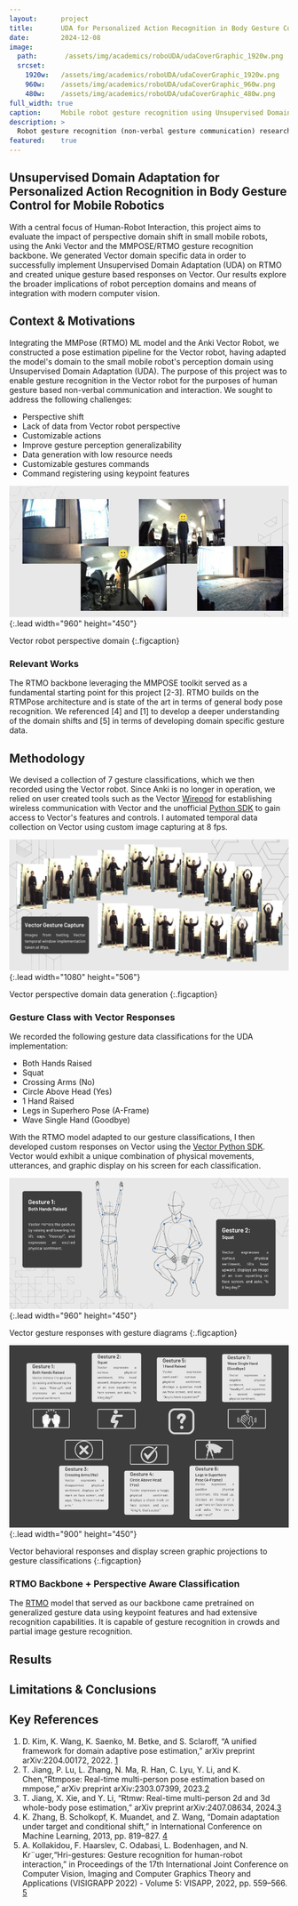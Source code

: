 ```yaml
---
layout:      project
title:       UDA for Personalized Action Recognition in Body Gesture Control for Mobile Robotics
date:        2024-12-08
image:
  path:       /assets/img/academics/roboUDA/udaCoverGraphic_1920w.png
  srcset:
    1920w:   /assets/img/academics/roboUDA/udaCoverGraphic_1920w.png
    960w:    /assets/img/academics/roboUDA/udaCoverGraphic_960w.png
    480w:    /assets/img/academics/roboUDA/udaCoverGraphic_480w.png
full_width: true
caption:     Mobile robot gesture recognition using Unsupervised Domain Adaptation.
description: >
  Robot gesture recognition (non-verbal gesture communication) research project centered on adapting perception domain to Anki Vector robot using Unsupervised Domain Adaption.
featured:    true
---
```

## Unsupervised Domain Adaptation for Personalized Action Recognition in Body Gesture Control for Mobile Robotics
 With a central focus of Human-Robot Interaction, this project aims to evaluate the impact of perspective domain shift in small mobile robots, using the Anki Vector and the MMPOSE/RTMO gesture recognition backbone.  We generated Vector domain specific data in order to successfully implement Unsupervised Domain Adaptation (UDA) on RTMO and created unique gesture based responses on Vector. Our results explore the broader implications of robot perception domains and means of integration with modern computer vision. 

## Context & Motivations
Integrating the MMPose (RTMO) ML model and the Anki Vector Robot, we constructed a pose estimation pipeline for the Vector robot, having adapted the model's domain to the small mobile robot's perception domain using Unsupervised Domain Adaptation (UDA).  The purpose of this project was to enable gesture recognition in the Vector robot for the purposes of human gesture based non-verbal communication and interaction.  We sought to address the following challenges:

- Perspective shift
- Lack of data from Vector robot perspective
- Customizable actions
- Improve gesture perception generalizability
- Data generation with low resource needs
- Customizable gestures commands
- Command registering using keypoint features

![Vector robot perspective domain](/assets/img/academics/roboUDA/perspectiveShift_motivations_graphic_960w450h.png){:.lead width="960" height="450"}

Vector robot perspective domain
{:.figcaption}

### Relevant Works
The RTMO backbone leveraging the MMPOSE toolkit served as a fundamental starting point for this project [2-3].  RTMO builds on the RTMPose architecture and is state of the art in terms of general body pose recognition.  We referenced [4] and [1] to develop a deeper understanding of the domain shifts and [5] in terms of developing domain specific gesture data. 

## Methodology
We devised a collection of 7 gesture classifications, which we then recorded using the Vector robot.  Since Anki is no longer in operation, we relied on user created tools such as the Vector [Wirepod](https://github.com/kercre123/wire-pod) for establishing wireless communication with Vector and the unofficial [Python SDK](https://github.com/anki/vector-python-sdk) to gain access to Vector's features and controls.  I automated temporal data collection on Vector using custom image capturing at 8 fps. 

![Vector gesture data generation implementation results](/assets/img/academics/roboUDA/vectorGestureCaptureImages_graphic_1080w506h.png){:.lead width="1080" height="506"}

Vector perspective domain data generation
{:.figcaption}

### Gesture Class with Vector Responses
We recorded the following gesture data classifications for the UDA implementation:

- Both Hands Raised
- Squat
- Crossing Arms (No)
- Circle Above Head (Yes)
- 1 Hand Raised
- Legs in Superhero Pose (A-Frame)
- Wave Single Hand (Goodbye)

With the RTMO model adapted to our gesture classifications, I then developed custom responses on Vector using the [Vector Python SDK](https://github.com/anki/vector-python-sdk).  Vector would exhibit a unique combination of physical movements, utterances, and graphic display on his screen for each classification.

![Vector gesture responses with gesture diagrams](/assets/img/academics/roboUDA/gestureDiagram_graphic_960w450h.png){:.lead width="960" height="450"}

Vector gesture responses with gesture diagrams
{:.figcaption}

![Vector responses and display screen graphic projections to classifications](/assets/img/academics/roboUDA/gestureClassifications_faceGraphic_900w450h.png){:.lead width="900" height="450"}

Vector behavioral responses and display screen graphic projections to gesture classifications
{:.figcaption}

### RTMO Backbone + Perspective Aware Classification
The [RTMO](https://mmpose.readthedocs.io/en/latest/model_zoo_papers/algorithms.html#rtmo) model that served as our backbone came pretrained on generalized gesture data using keypoint features and had extensive recognition capabilities.  It is capable of gesture recognition in crowds and partial image gesture recognition.  

## Results

## Limitations & Conclusions

## Key References
1.  D. Kim, K. Wang, K. Saenko, M. Betke, and S. Sclaroff, “A unified framework for domain adaptive pose estimation,” arXiv preprint arXiv:2204.00172, 2022. [1](https://arxiv.org/abs/2204.00172)
2.  T. Jiang, P. Lu, L. Zhang, N. Ma, R. Han, C. Lyu, Y. Li, and K. Chen,“Rtmpose: Real-time multi-person pose estimation based on mmpose,” arXiv preprint arXiv:2303.07399, 2023.[2](https://arxiv.org/abs/2303.07399)
3. T. Jiang, X. Xie, and Y. Li, “Rtmw: Real-time multi-person 2d and 3d whole-body pose estimation,” arXiv preprint arXiv:2407.08634, 2024.[3](https://arxiv.org/abs/2407.08634)
4. K. Zhang, B. Scholkopf, K. Muandet, and Z. Wang, “Domain adaptation under target and conditional shift,” in International Conference on Machine Learning, 2013, pp. 819–827. [4](https://proceedings.mlr.press/v28/zhang13d.pdf)
5. A. Kollakidou, F. Haarslev, C. Odabasi, L. Bodenhagen, and N. Kr¨uger,“Hri-gestures: Gesture recognition for human-robot interaction,” in Proceedings of the 17th International Joint Conference on Computer Vision, Imaging and Computer Graphics Theory and Applications (VISIGRAPP 2022) - Volume 5: VISAPP, 2022, pp. 559–566. [5](https://portal.findresearcher.sdu.dk/en/publications/hri-gestures-gesture-recognition-for-human-robot-interaction)